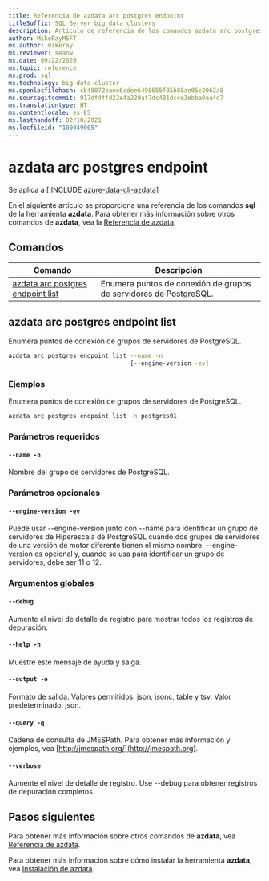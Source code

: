 ```yaml
---
title: Referencia de azdata arc postgres endpoint
titleSuffix: SQL Server big data clusters
description: Artículo de referencia de los comandos azdata arc postgres endpoint.
author: MikeRayMSFT
ms.author: mikeray
ms.reviewer: seanw
ms.date: 09/22/2020
ms.topic: reference
ms.prod: sql
ms.technology: big-data-cluster
ms.openlocfilehash: cb48072eaee6cdee6498655f05b88ae05c2062a8
ms.sourcegitcommit: 917df4ffd22e4a229af7dc481dcce3ebba0aa4d7
ms.translationtype: HT
ms.contentlocale: es-ES
ms.lasthandoff: 02/10/2021
ms.locfileid: "100049005"
---
```

# <a name="azdata-arc-postgres-endpoint"></a>azdata arc postgres endpoint

Se aplica a [!INCLUDE [azure-data-cli-azdata](../../includes/azure-data-cli-azdata.md)]

En el siguiente artículo se proporciona una referencia de los comandos **sql** de la herramienta **azdata**. Para obtener más información sobre otros comandos de **azdata**, vea la [Referencia de azdata](reference-azdata.md).

## <a name="commands"></a>Comandos

|Comando|Descripción|
| --- | --- |
[azdata arc postgres endpoint list](#azdata-arc-postgres-endpoint-list) | Enumera puntos de conexión de grupos de servidores de PostgreSQL.
## <a name="azdata-arc-postgres-endpoint-list"></a>azdata arc postgres endpoint list
Enumera puntos de conexión de grupos de servidores de PostgreSQL.
```bash
azdata arc postgres endpoint list --name -n 
                                  [--engine-version -ev]
```
### <a name="examples"></a>Ejemplos
Enumera puntos de conexión de grupos de servidores de PostgreSQL.
```bash
azdata arc postgres endpoint list -n postgres01
```
### <a name="required-parameters"></a>Parámetros requeridos
#### `--name -n`
Nombre del grupo de servidores de PostgreSQL.
### <a name="optional-parameters"></a>Parámetros opcionales
#### `--engine-version -ev`
Puede usar --engine-version junto con --name para identificar un grupo de servidores de Hiperescala de PostgreSQL cuando dos grupos de servidores de una versión de motor diferente tienen el mismo nombre. --engine-version es opcional y, cuando se usa para identificar un grupo de servidores, debe ser 11 o 12.
### <a name="global-arguments"></a>Argumentos globales
#### `--debug`
Aumente el nivel de detalle de registro para mostrar todos los registros de depuración.
#### `--help -h`
Muestre este mensaje de ayuda y salga.
#### `--output -o`
Formato de salida.  Valores permitidos: json, jsonc, table y tsv.  Valor predeterminado: json.
#### `--query -q`
Cadena de consulta de JMESPath. Para obtener más información y ejemplos, vea [http://jmespath.org/](http://jmespath.org).
#### `--verbose`
Aumente el nivel de detalle de registro. Use --debug para obtener registros de depuración completos.

## <a name="next-steps"></a>Pasos siguientes

Para obtener más información sobre otros comandos de **azdata**, vea [Referencia de azdata](reference-azdata.md). 

Para obtener más información sobre cómo instalar la herramienta **azdata**, vea [Instalación de azdata](..\install\deploy-install-azdata.md).

